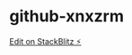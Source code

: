 # github-xnxzrm

[Edit on StackBlitz ⚡️](https://stackblitz.com/edit/github-angular-getting-started)
